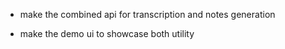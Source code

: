 - make the combined api for transcription and notes generation

- make the demo ui to showcase both utility
